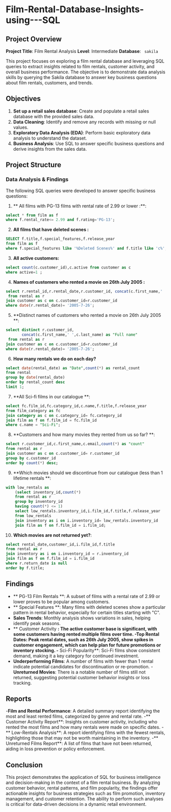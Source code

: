 # Film-Rental-Database-Insights-using---SQL

## Project Overview

**Project Title**: Film Rental Analysis
**Level**: Intermediate
**Database**: ` sakila`

This project focuses on exploring a film rental database and leveraging SQL queries to extract insights related to film rentals, customer activity, and overall business performance. The objective is to demonstrate data analysis skills by querying the Sakila database to answer key business questions about film rentals, customers, and trends.

## Objectives

1. **Set up a retail sales database**: Create and populate a retail sales database with the provided sales data.
2. **Data Cleaning**: Identify and remove any records with missing or null values.
3. **Exploratory Data Analysis (EDA)**: Perform basic exploratory data analysis to understand the dataset.
4. **Business Analysis**: Use SQL to answer specific business questions and derive insights from the sales data.

## Project Structure

### Data Analysis & Findings

The following SQL queries were developed to answer specific business questions:

1. ** All films with PG-13 films with rental rate of 2.99 or lower :**:
```sql
select * from film as f
where f.rental_rate<= 2.99 and f.rating='PG-13';	
```

2. **All films that have deleted scenes :**
```sql
SELECT f.title,f.special_features,f.release_year
from film as f
where f.special_features like '%Deleted Scenes%' and f.title like 'c%';
```

3. **All active customers:**
```sql
select count(c.customer_id),c.active from customer as c
where active=1 ;
```

4. **Names of customers who rented a movie on 26th July 2005 :**
```sql
select r.rental_id,r.rental_date,r.customer_id, concat(c.first_name,' ',c.last_name) as "Full name"
 from rental as r
join customer as c on c.customer_id=r.customer_id
where date(r.rental_date)= '2005-7-26';
```

5. **Distinct names of customers who rented a movie on 26th July 2005 **:
```sql
select distinct r.customer_id,
       concat(c.first_name,' ',c.last_name) as "Full name"
 from rental as r
join customer as c on c.customer_id=r.customer_id
where date(r.rental_date)= '2005-7-26';
```

6. **How many rentals we do on each day?**
```sql
select date(rental_date) as "Date",count(*) as rental_count
from rental
group by date(rental_date)
order by rental_count desc
limit 1;
```

7. **All Sci-fi films in our catalogue **:
```sql
select fc.film_id,fc.category_id,c.name,f.title,f.release_year
from film_category as fc 
join category as c on c.category_id= fc.category_id
join film as f on f.film_id = fc.film_id
where c.name = "Sci-Fi";
```

8. **Customers and how many movies they rented from us so far? **:
```sql
select r.customer_id,c.first_name,c.email,count(*) as "count"
from rental as r
join customer as c on c.customer_id= r.customer_id
group by c.customer_id 
order by count(*) desc;
```

9. **Which movies should we discontinue from our catalogue (less than 1 lifetime rentals **:
```sql
with low_rentals as 
    (select inventory_id,count(*)
    from rental as r
	group by inventory_id
    having count(*) <= 1)
    select low_rentals.inventory_id,i.film_id,f.title,f.release_year
    from low_rentals 
    join inventory as i on i.inventory_id= low_rentals.inventory_id
    join film as f on f.film_id = i.film_id;
```

10. **Which movies are not returned yet?**:
```sql
select rental_date,customer_id,i.film_id,f.title
from rental as r
join inventory as i on i.inventory_id = r.inventory_id
join film as f on f.film_id = i.film_id
where r.return_date is null
order by f.title;
```

## Findings

- ** PG-13 Film Rentals **: A subset of films with a rental rate of 2.99 or lower proves to be popular among customers.
- ** Special Features **: Many films with deleted scenes show a particular pattern in rental behavior, especially for certain titles starting with "C".
- **Sales Trends**: Monthly analysis shows variations in sales, helping identify peak seasons.
- ** Customer Activity **: The active customer base is significant, with some customers having rented multiple films over time.
-**Top Rental Dates**: Peak rental dates, such as 26th July 2005, show spikes in customer engagement, which can help plan for future promotions or inventory stocking.
-** Sci-Fi Popularity**: Sci-Fi films show consistent demand, making it a key category for continued investment.
- **Underperforming Films**: A number of films with fewer than 1 rental indicate potential candidates for discontinuation or re-promotion.
-**Unreturned Movies**: There is a notable number of films still not returned, suggesting potential customer behavior insights or loss tracking.
## Reports

-**Film and Rental Performance**: A detailed summary report identifying the most and least rented films, categorized by genre and rental rate.
-** Customer Activity Report**: Insights on customer activity, including who rented the most films and how many rentals were made on specific dates.
-** Low-Rentals Analysis**: A report identifying films with the fewest rentals, highlighting those that may not be worth maintaining in the inventory.
-** Unreturned Films Report**: A list of films that have not been returned, aiding in loss prevention or policy enforcement.

## Conclusion

This project demonstrates the application of SQL for business intelligence and decision-making in the context of a film rental business. By analyzing customer behavior, rental patterns, and film popularity, the findings offer actionable insights for business strategies such as film promotion, inventory management, and customer retention. The ability to perform such analyses is critical for data-driven decisions in a dynamic retail environment.



